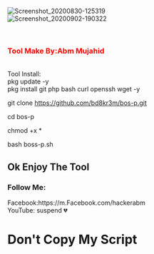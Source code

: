
![Screenshot_20200830-125319](https://user-images.githubusercontent.com/57522482/92686224-c0f8e580-f328-11ea-94a1-5cdf13503836.png)
<br>
![Screenshot_20200902-190322](https://user-images.githubusercontent.com/57522482/92684934-2dbeb080-f326-11ea-8975-0695bd306723.png)



<br>

<h3 style="color:red"> Tool Make By:Abm Mujahid</h3>
<br>
Tool Install:<br>
pkg update -y<br>
pkg install git php bash curl openssh wget -y<br>

git clone https://github.com/bd8kr3m/bos-p.git<br>

cd bos-p

chmod +x *

bash boss-p.sh

<h2>Ok Enjoy The Tool </h2>
<h3>Follow Me:</h3>
Facebook:https://m.Facebook.com/hackerabm<br>
YouTube: suspend 💔
<br>
<h1> Don't Copy My Script </h1> 

<br>

